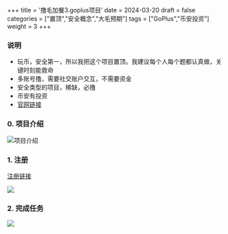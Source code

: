 +++
title = '撸毛加餐3.goplus项目'
date = 2024-03-20
draft = false
categories = ["置顶","安全概念","大毛预期"]
tags = ["GoPlus","币安投资"]
weight = 3
+++


### 说明
- 玩币，安全第一，所以我把这个项目置顶。我建议每个人每个题都认真做，关键时刻能救命
- 多账号撸，需要社交账户交互，不需要资金
- 安全类型的项目，稀缺，必撸
- 币安有投资
- [官网链接](https://secwarex.io?channelCode=YSUASNFF)

### 0. 项目介绍
![项目介绍](/airdrop/goplus-rootdata.png)

### 1. 注册
[注册链接](https://secwarex.io?channelCode=YSUASNFF)

![](/airdrop/goplus-1.png)

### 2. 完成任务
![](/airdrop/goplus-2.png)
